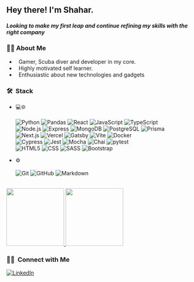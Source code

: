 <h2> Hey there! I'm Shahar. </h2>

<h5> Looking to make my first leap and continue refining my skills with the right company</h5>

<h3> 👩‍💻&nbsp;About Me </h3>

- &nbsp; Gamer, Scuba diver and developer in my core.
- &nbsp; Highly motivated self learner.
- &nbsp; Enthusiastic about new technologies and gadgets

<h3> 🛠 &nbsp;Stack</h3>

- 💻🌐 &nbsp;<br><br>
  ![Python](https://img.shields.io/badge/-Python-333333?style=flat&logo=python) 
  ![Pandas](https://img.shields.io/badge/-Pandas-333333?style=flat&logo=pandas)
  ![React](https://img.shields.io/badge/-React-333333?style=flat&logo=react)
  ![JavaScript](https://img.shields.io/badge/-JavaScript-333333?style=flat&logo=javascript)
  ![TypeScript](https://img.shields.io/badge/-TypeScript-333333?style=flat&logo=typescript)
  <br/>
  ![Node.js](https://img.shields.io/badge/-Node.js-333333?style=flat&logo=node.js)
  ![Express](https://img.shields.io/badge/-Express-333333?style=flat&logo=express&logoColor=%2361DAFB)
  ![MongoDB](https://img.shields.io/badge/-MongoDB-333333?style=flat&logo=mongodb)
  ![PostgreSQL](https://img.shields.io/badge/-PostgreSQL-333333?style=flat&logo=postgresql)
  ![Prisma](https://img.shields.io/badge/-Prisma-333333?style=flat&logo=prisma&logoColor=3982CE)
  <br/>
  ![Next.js](https://img.shields.io/badge/-Next.js-333333?style=flat&logo=next.js)
  ![Vercel](https://img.shields.io/badge/-Vercel-333333?style=flat&logo=vercel)
  ![Gatsby](https://img.shields.io/badge/-Gatsby-333333?style=flat&logo=gatsby&logoColor=%23663399)
  ![Vite](https://img.shields.io/badge/-Vite-333333?style=flat&logo=vite)
  ![Docker](https://img.shields.io/badge/-Docker-333333?style=flat&logo=docker)
  <br/>
  ![Cypress](https://img.shields.io/badge/-Cypress-333333?style=flat&logo=cypress&logoColor=058a5e)
  ![Jest](https://img.shields.io/badge/-Jest-333333?style=flat&logo=jest&logoColor=%23C21325)
  ![Mocha](https://img.shields.io/badge/-Mocha-333333?style=flat&logo=mocha)
  ![Chai](https://img.shields.io/badge/-Chai-333333?style=flat&logo=chai)
  ![pytest](https://img.shields.io/badge/-pytest-333333?style=flat&logo=pytest)
  <br/>
  ![HTML5](https://img.shields.io/badge/-HTML5-333333?style=flat&logo=HTML5)
  ![CSS](https://img.shields.io/badge/-CSS-333333?style=flat&logo=CSS3&logoColor=1572B6)
  ![SASS](https://img.shields.io/badge/-SASS-333333?style=flat&logo=SASS&logoColor=1572B6)
  ![Bootstrap](https://img.shields.io/badge/-Bootstrap-333333?style=flat&logo=bootstrap&logoColor=563D7C) 
  
- ⚙️ &nbsp;<br><br>
  ![Git](https://img.shields.io/badge/-Git-333333?style=flat&logo=git)
  ![GitHub](https://img.shields.io/badge/-GitHub-333333?style=flat&logo=github)
  ![Markdown](https://img.shields.io/badge/-Markdown-333333?style=flat&logo=markdown)

<br/>

<a href="https://github.com/shaharmes">
  <img height="150em" src="https://github-readme-stats.vercel.app/api?username=shaharmes&theme=synthwave&show_icons=true" />
  <img height="150em" src="https://github-readme-stats.vercel.app/api/top-langs/?username=shaharmes&theme=synthwave&layout=compact" />
</a>

<br/>

<h3> 🤝🏻 &nbsp;Connect with Me </h3>

<p>
<a href="https://www.linkedin.com/in/shahar--meshulam"><img alt="LinkedIn" src="https://img.shields.io/badge/LinkedIn-Shahar%20Meshulam%20-blue?style=flat-square&logo=linkedin"></a>
</p>
